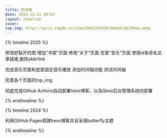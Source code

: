 ```yaml
---
title: 时间轴
date: 2024-12-21 19:53
layout: timeline
cover: 
top_img: https://pic1.imgdb.cn/item/68b2254358cb8da5c862950a.webp
---
```




{% timeline 2025 %}


<!-- timeline 9-9 -->
修改好裂开的图
增加"书架"页面
修改"关于"页面
完善"音乐"页面
使用id来命名文章链接,删除abbrlink
<!-- endtimeline -->

<!-- timeline 2-1 -->
完成音乐页面和底部固定音乐播放
添加时间轴功能
测试时间轴
<!-- endtimeline -->


<!-- timeline 1-25 -->
完善各个页面的top_img
<!-- endtimeline -->

<!-- timeline 1-23 -->
彻底完成Github Actions自动部署hexo博客，以及Qexo后台管理系统的部署
<!-- endtimeline -->

{% endtimeline %}





{% timeline 2024 %}

<!-- timeline 12-15 -->
利用GitHub Pages搭建hexo博客并且采用butterfly主题
<!-- endtimeline -->

{% endtimeline %}

